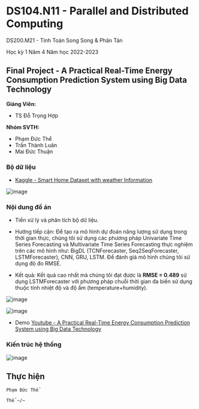 # DS104.N11 - Parallel and Distributed Computing


DS200.M21 - Tính Toán Song Song & Phân Tán

Học kỳ 1 Năm 4 Năm học 2022-2023 

## Final Project - A Practical Real-Time Energy Consumption Prediction System using Big Data Technology


**Giảng Viên:** 
- TS Đỗ Trọng Hợp


**Nhóm SVTH:**
- Phạm Đức Thể
- Trần Thành Luân
- Mai Đức Thuận


### Bộ dữ liệu

- [Kaggle - Smart Home Dataset with weather Information](https://www.kaggle.com/datasets/taranvee/smart-home-dataset-with-weather-information)


![image](https://user-images.githubusercontent.com/62134515/219851137-7fd96909-2990-4632-9d86-8494a2c67ccc.png)


### Nội dung đồ án

- Tiền xử lý và phân tích bộ dữ liệu.
- Hướng tiếp cận: Để tạo ra mô hình dự đoán năng lượng sử dụng trong thời gian thực, chúng tôi sử dụng các phương pháp Univariate Time Series Forecasting và Multivariate Time Series Forecasting thực nghiệm trên các mô hình như: BigDL (TCNForecaster, Seq2SeqForecaster, LSTMForecaster), CNN, GRU, LSTM. Để đánh giá mô hình chúng tôi sử dụng độ đo RMSE.


- Kết quả: Kết quả cao nhất mà chúng tôi đạt được là **RMSE = 0.489** sử dụng LSTMForecaster với phương pháp chuỗi thời gian đa biến sử dụng thuộc tính nhiệt độ và độ ẩm (temperature+humidity).


![image](https://user-images.githubusercontent.com/62134515/219851077-4f378df2-e819-4539-868e-1121b6e3eb0c.png)


![image](https://user-images.githubusercontent.com/62134515/219851094-73e51964-4ea6-4d2f-9021-c09ac27888a7.png)


- Demo [Youtube - A Practical Real-Time Energy Consumption Prediction System using Big Data Technology](https://youtu.be/2pS_oTZ_wEI)



### Kiến trúc hệ thống

![image](https://user-images.githubusercontent.com/62134515/219851020-70cd28a2-bd4d-49bb-9e62-f503607da4cc.png)




## Thực hiện

```
Phạm Đức Thể

Thể ~/~
```
